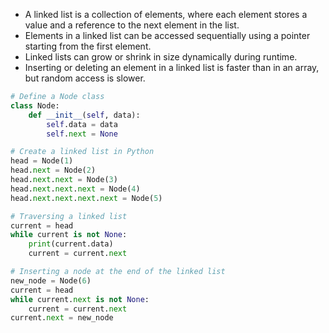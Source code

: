 -   A linked list is a collection of elements, where each element stores a value and a reference to the next element in the list.
-   Elements in a linked list can be accessed sequentially using a pointer starting from the first element.
-   Linked lists can grow or shrink in size dynamically during runtime.
-   Inserting or deleting an element in a linked list is faster than in an array, but random access is slower.

```python
# Define a Node class
class Node:
    def __init__(self, data):
        self.data = data
        self.next = None

# Create a linked list in Python
head = Node(1)
head.next = Node(2)
head.next.next = Node(3)
head.next.next.next = Node(4)
head.next.next.next.next = Node(5)

# Traversing a linked list
current = head
while current is not None:
    print(current.data)
    current = current.next

# Inserting a node at the end of the linked list
new_node = Node(6)
current = head
while current.next is not None:
    current = current.next
current.next = new_node
```
